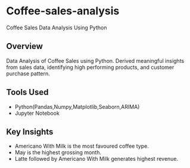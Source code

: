 # Coffee-sales-analysis
Coffee Sales Data Analysis Using Python
## Overview
Data Analysis of Coffee Sales using Python. Derived meaningful insights from sales data, identifying high performing products, and customer purchase pattern.
## Tools Used
- Python(Pandas,Numpy,Matplotlib,Seaborn,ARIMA)
- Jupyter Notebook
## Key Insights
- Americano With Milk is the most favoured coffee type.
- May is the highest grossing month.
- Latte followed by Americano With Milk generates highest revenue.
